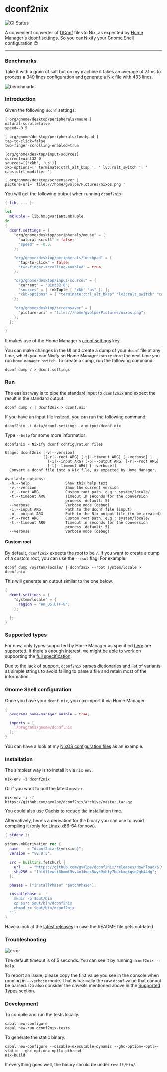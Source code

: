 # dconf2nix

[![CI Status](https://github.com/gvolpe/dconf2nix/workflows/Haskell%20CI/badge.svg)](https://github.com/gvolpe/dconf2nix/actions)

A convenient converter of [DConf](https://wiki.gnome.org/Projects/dconf) files to Nix, as expected by [Home Manager's dconf settings](https://rycee.gitlab.io/home-manager/options.html#opt-dconf.settings). So you can Nixify your [Gnome Shell](https://wiki.gnome.org/Projects/GnomeShell) configuration :wink:

---

### Benchmarks

Take it with a grain of salt but on my machine it takes an average of 7.1ms to process a 349 lines configuration and generate a Nix file with 433 lines.

![benchmarks](img/benchmarks.png)

### Introduction

Given the following `dconf` settings:

```init
[ org/gnome/desktop/peripherals/mouse ]
natural-scroll=false
speed=-0.5

[ org/gnome/desktop/peripherals/touchpad ]
tap-to-click=false
two-finger-scrolling-enabled=true

[org/gnome/desktop/input-sources]
current=uint32 0
sources=[('xkb', 'us')]
xkb-options=[' terminate:ctrl_alt_bksp ', ' lv3:ralt_switch ', ' caps:ctrl_modifier ']

[ org/gnome/desktop/screensaver ]
picture-uri=' file:///home/gvolpe/Pictures/nixos.png '
```

You will get the following output when running `dconf2nix`:

```nix
{ lib, ... }:

let
  mkTuple = lib.hm.gvariant.mkTuple;
in
{
  dconf.settings = {
    "org/gnome/desktop/peripherals/mouse" = {
      "natural-scroll" = false;
      "speed" = -0.5;
    };

    "org/gnome/desktop/peripherals/touchpad" = {
      "tap-to-click" = false;
      "two-finger-scrolling-enabled" = true;
    };

    "org/gnome/desktop/input-sources" = {
      "current" = "uint32 0";
      "sources" = [ (mkTuple [ "xkb" "us" ]) ];
      "xkb-options" = [ "terminate:ctrl_alt_bksp" "lv3:ralt_switch" "caps:ctrl_modifier" ];
    };

    "org/gnome/desktop/screensaver" = {
      "picture-uri" = "file:///home/gvolpe/Pictures/nixos.png";
    };
  };

}
```

It makes use of the Home Manager's [dconf.settings](https://rycee.gitlab.io/home-manager/options.html#opt-dconf.settings) key.

You can make changes in the UI and create a dump of your `dconf` file at any time, which you can Nixify so Home Manager can restore the next time you run `home-manager switch`. To create a dump, run the following command:

```shell
dconf dump / > dconf.settings
```

### Run

The easiest way is to pipe the standard input to `dconf2nix` and expect the result in the standard output:

```shell
dconf dump / | dconf2nix > dconf.nix
```

If you have an input file instead, you can run the following command:

```shell
dconf2nix -i data/dconf.settings -o output/dconf.nix
```

Type `--help` for some more information.

```shell
dconf2nix - Nixify dconf configuration files

Usage: dconf2nix [-v|--version]
                 [[-r|--root ARG] [-t|--timeout ARG] [--verbose] |
                   (-i|--input ARG) (-o|--output ARG) [-r|--root ARG]
                   [-t|--timeout ARG] [--verbose]]
  Convert a dconf file into a Nix file, as expected by Home Manager.

Available options:
  -h,--help                Show this help text
  -v,--version             Show the current version
  -r,--root ARG            Custom root path. e.g.: system/locale/
  -t,--timeout ARG         Timeout in seconds for the conversion
                           process (default: 5)
  --verbose                Verbose mode (debug)
  -i,--input ARG           Path to the dconf file (input)
  -o,--output ARG          Path to the Nix output file (to be created)
  -r,--root ARG            Custom root path. e.g.: system/locale/
  -t,--timeout ARG         Timeout in seconds for the conversion
                           process (default: 5)
  --verbose                Verbose mode (debug)
```

#### Custom root

By default, `dconf2nix` expects the root to be `/`. If you want to create a dump of a custom root, you can use the `--root` flag. For example:

```shell
dconf dump /system/locale/ | dconf2nix --root system/locale > dconf.nix
```

This will generate an output similar to the one below.

```nix
{
  dconf.settings = {
    "system/locale" = {
      region = "en_US.UTF-8";
    };

  };
}
```

### Supported types

For now, only types supported by Home Manager as specified [here](https://github.com/rycee/home-manager/blob/master/modules/lib/gvariant.nix) are supported. If there's enough interest, we might be able to work on supporting the [full specification](https://developer.gnome.org/glib/stable/gvariant-text.html).

Due to the lack of support, `dconf2nix` parses dictionaries and list of variants as simple strings to avoid failing to parse a file and retain most of the information.

### Gnome Shell configuration

Once you have your `dconf.nix`, you can import it via Home Manager.


```nix
{
  programs.home-manager.enable = true;

  imports = [
    ./programs/gnome/dconf.nix
  ];
}
```

You can have a look at my [NixOS configuration files](https://github.com/gvolpe/nix-config/tree/master/nixos/home) as an example.

### Installation

The simplest way is to install it via `nix-env`.

```shell
nix-env -i dconf2nix
```

Or if you want to pull the latest `master`.

```shell
nix-env -i -f https://github.com/gvolpe/dconf2nix/archive/master.tar.gz
```

You could also use [Cachix](https://app.cachix.org/cache/dconf2nix) to reduce the installation time.

Alternatively, here's a derivation for the binary you can use to avoid compiling it (only for Linux-x86-64 for now).

```nix
{ stdenv }:

stdenv.mkDerivation rec {
  name    = "dconf2nix-${version}";
  version = "v0.0.5";

  src = builtins.fetchurl {
    url    = "https://github.com/gvolpe/dconf2nix/releases/download/${version}/dconf2nix-linux-x86-64";
    sha256 = "1hidf1vwsi8hmmf3vv4n1dvqs5wyk9xhly7bdckxqkqsq2gb44dg";
  };

  phases = ["installPhase" "patchPhase"];

  installPhase = ''
    mkdir -p $out/bin
    cp $src $out/bin/dconf2nix
    chmod +x $out/bin/dconf2nix
  '';
}
```

Have a look at the [latest releases](https://github.com/gvolpe/dconf2nix/releases) in case the README file gets outdated.

### Troubleshooting

![error](img/error.png)

The default timeout is of 5 seconds. You can see it by running `dconf2nix --help`.

To report an issue, please copy the first value you see in the console when running in `--verbose` mode. That is basically the raw `dconf` value that cannot be parsed. Do also consider the caveats mentioned above in the [Supported Types](#supported-types) section.

### Development

To compile and run the tests locally.

```shell
cabal new-configure
cabal new-run dconf2nix-tests
```

To generate the static binary.

```shell
cabal new-configure --disable-executable-dynamic --ghc-option=-optl=-static --ghc-option=-optl=-pthread
nix-build
```

If everything goes well, the binary should be under `result/bin/`.
